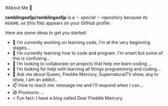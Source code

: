 #About Me 👋


**ramblingsofjp/ramblingsofjp** is a ✨ _special_ ✨ repository because its `README.md` (this file) appears on your GitHub profile.

Here are some ideas to get you started:

- 🔭 I’m currently working on learning code, I'm at the very beginning stages...
- 🌱 I’m currently learning how to code and program. I'm smart but some of this is confusing...
- 👯 I’m looking to collaborate on projects that help me learn coding ...
- 🤔 I’m looking for help with learning all things programming and coding...
- 💬 Ask me about Queen, Freddie Mercury, SupernaturalTV show, any tv show, I am an addict..
- 📫 How to reach me: message me and I'll respond when I can...
- 😄 Pronouns: ...
- ⚡ Fun fact: I have a blog called Dear Freddie Mercury.

